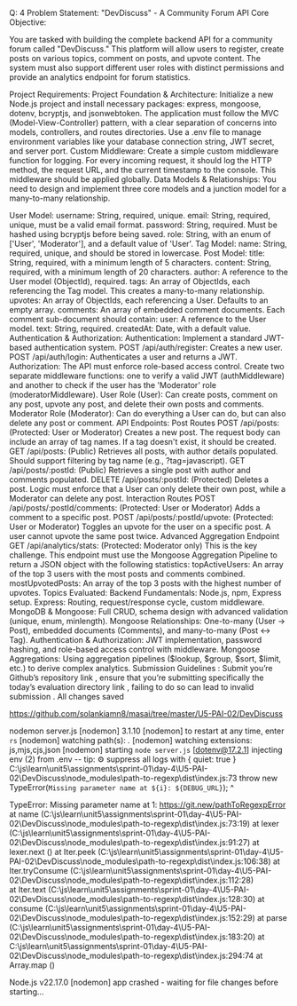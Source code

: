 Q: 4
Problem Statement: "DevDiscuss" - A Community Forum API
Core Objective:

You are tasked with building the complete backend API for a community forum called "DevDiscuss." This platform will allow users to register, create posts on various topics, comment on posts, and upvote content. The system must also support different user roles with distinct permissions and provide an analytics endpoint for forum statistics.

Project Requirements:
Project Foundation & Architecture:
Initialize a new Node.js project and install necessary packages: express, mongoose, dotenv, bcryptjs, and jsonwebtoken.
The application must follow the MVC (Model-View-Controller) pattern, with a clear separation of concerns into models, controllers, and routes directories.
Use a .env file to manage environment variables like your database connection string, JWT secret, and server port.
Custom Middleware:
Create a simple custom middleware function for logging. For every incoming request, it should log the HTTP method, the request URL, and the current timestamp to the console. This middleware should be applied globally.
Data Models & Relationships:
You need to design and implement three core models and a junction model for a many-to-many relationship.

User Model:
username: String, required, unique.
email: String, required, unique, must be a valid email format.
password: String, required. Must be hashed using bcryptjs before being saved.
role: String, with an enum of ['User', 'Moderator'], and a default value of 'User'.
Tag Model:
name: String, required, unique, and should be stored in lowercase.
Post Model:
title: String, required, with a minimum length of 5 characters.
content: String, required, with a minimum length of 20 characters.
author: A reference to the User model (ObjectId), required.
tags: An array of ObjectIds, each referencing the Tag model. This creates a many-to-many relationship.
upvotes: An array of ObjectIds, each referencing a User. Defaults to an empty array.
comments: An array of embedded comment documents. Each comment sub-document should contain:
user: A reference to the User model.
text: String, required.
createdAt: Date, with a default value.
Authentication & Authorization:
Authentication: Implement a standard JWT-based authentication system.
POST /api/auth/register: Creates a new user.
POST /api/auth/login: Authenticates a user and returns a JWT.
Authorization: The API must enforce role-based access control.
Create two separate middleware functions: one to verify a valid JWT (authMiddleware) and another to check if the user has the 'Moderator' role (moderatorMiddleware).
User Role (User): Can create posts, comment on any post, upvote any post, and delete their own posts and comments.
Moderator Role (Moderator): Can do everything a User can do, but can also delete any post or comment.
API Endpoints:
Post Routes
POST /api/posts: (Protected: User or Moderator) Creates a new post. The request body can include an array of tag names. If a tag doesn't exist, it should be created.
GET /api/posts: (Public) Retrieves all posts, with author details populated. Should support filtering by tag name (e.g., ?tag=javascript).
GET /api/posts/:postId: (Public) Retrieves a single post with author and comments populated.
DELETE /api/posts/:postId: (Protected) Deletes a post. Logic must enforce that a User can only delete their own post, while a Moderator can delete any post.
Interaction Routes
POST /api/posts/:postId/comments: (Protected: User or Moderator) Adds a comment to a specific post.
POST /api/posts/:postId/upvote: (Protected: User or Moderator) Toggles an upvote for the user on a specific post. A user cannot upvote the same post twice.
Advanced Aggregation Endpoint
GET /api/analytics/stats: (Protected: Moderator only)
This is the key challenge. This endpoint must use the Mongoose Aggregation Pipeline to return a JSON object with the following statistics:
topActiveUsers: An array of the top 3 users with the most posts and comments combined.
mostUpvotedPosts: An array of the top 3 posts with the highest number of upvotes.
Topics Evaluated:
Backend Fundamentals: Node.js, npm, Express setup.
Express: Routing, request/response cycle, custom middleware.
MongoDB & Mongoose: Full CRUD, schema design with advanced validation (unique, enum, minlength).
Mongoose Relationships: One-to-many (User -> Post), embedded documents (Comments), and many-to-many (Post <-> Tag).
Authentication & Authorization: JWT implementation, password hashing, and role-based access control with middleware.
Mongoose Aggregations: Using aggregation pipelines ($lookup, $group, $sort, $limit, etc.) to derive complex analytics.
Submission Guidelines :
Submit you’re Github’s repository link , ensure that you’re submitting specifically the today’s evaluation directory link , failing to do so can lead to invalid submission .
All changes saved

https://github.com/solankiamn8/masai/tree/master/U5-PAI-02/DevDiscuss


 nodemon server.js
[nodemon] 3.1.10
[nodemon] to restart at any time, enter `rs`
[nodemon] watching path(s): *.*
[nodemon] watching extensions: js,mjs,cjs,json
[nodemon] starting `node server.js`
[dotenv@17.2.1] injecting env (2) from .env -- tip: ⚙️  suppress all logs with { quiet: true }
C:\js\learn\unit5\assignments\sprint-01\day-4\U5-PAI-02\DevDiscuss\node_modules\path-to-regexp\dist\index.js:73
            throw new TypeError(`Missing parameter name at ${i}: ${DEBUG_URL}`);
            ^

TypeError: Missing parameter name at 1: https://git.new/pathToRegexpError
    at name (C:\js\learn\unit5\assignments\sprint-01\day-4\U5-PAI-02\DevDiscuss\node_modules\path-to-regexp\dist\index.js:73:19)
    at lexer (C:\js\learn\unit5\assignments\sprint-01\day-4\U5-PAI-02\DevDiscuss\node_modules\path-to-regexp\dist\index.js:91:27)
    at lexer.next (<anonymous>)
    at Iter.peek (C:\js\learn\unit5\assignments\sprint-01\day-4\U5-PAI-02\DevDiscuss\node_modules\path-to-regexp\dist\index.js:106:38)
    at Iter.tryConsume (C:\js\learn\unit5\assignments\sprint-01\day-4\U5-PAI-02\DevDiscuss\node_modules\path-to-regexp\dist\index.js:112:28)        
    at Iter.text (C:\js\learn\unit5\assignments\sprint-01\day-4\U5-PAI-02\DevDiscuss\node_modules\path-to-regexp\dist\index.js:128:30)
    at consume (C:\js\learn\unit5\assignments\sprint-01\day-4\U5-PAI-02\DevDiscuss\node_modules\path-to-regexp\dist\index.js:152:29)
    at parse (C:\js\learn\unit5\assignments\sprint-01\day-4\U5-PAI-02\DevDiscuss\node_modules\path-to-regexp\dist\index.js:183:20)
    at C:\js\learn\unit5\assignments\sprint-01\day-4\U5-PAI-02\DevDiscuss\node_modules\path-to-regexp\dist\index.js:294:74
    at Array.map (<anonymous>)

Node.js v22.17.0
[nodemon] app crashed - waiting for file changes before starting...
